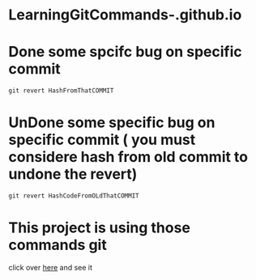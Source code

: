 # LearningGitCommands-.github.io

# Done some spcifc bug on specific commit
    git revert HashFromThatCOMMIT
# UnDone some specific bug on specific commit ( you must considere hash from old commit to undone the revert)
    git revert HashCodeFromOLdThatCOMMIT

# This project is using those commands git
click over [here](https://thiagomassenomaciel.github.io/LearningGitCommands-.github.io/) and see it
